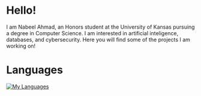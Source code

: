 # Hello!

I am Nabeel Ahmad, an Honors student at the University of Kansas pursuing a degree in Computer Science. I am interested in artificial inteligence, databases, and cybersecurity. Here you will find some of the projects I am working on!

# Languages

[![My Languages](https://skillicons.dev/icons?i=py,c,cpp,js,html,php)](https://skillicons.dev)
